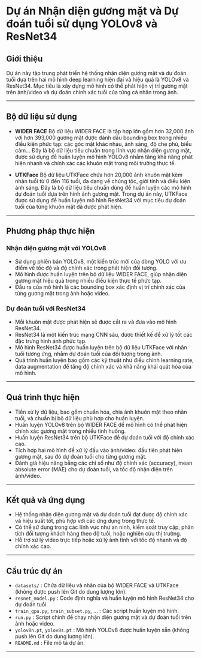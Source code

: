 

# Dự án Nhận diện gương mặt và Dự đoán tuổi sử dụng YOLOv8 và ResNet34

## Giới thiệu

Dự án này tập trung phát triển hệ thống nhận diện gương mặt và dự đoán tuổi dựa trên hai mô hình deep learning hiện đại và hiệu quả là YOLOv8 và ResNet34. Mục tiêu là xây dựng mô hình có thể phát hiện vị trí gương mặt trên ảnh/video và dự đoán chính xác tuổi của từng cá nhân trong ảnh.

---

## Bộ dữ liệu sử dụng

* **WIDER FACE**
  Bộ dữ liệu WIDER FACE là tập hợp lớn gồm hơn 32,000 ảnh với hơn 393,000 gương mặt được đánh dấu bounding box trong nhiều điều kiện phức tạp: các góc mặt khác nhau, ánh sáng, độ che phủ, biểu cảm... Đây là bộ dữ liệu tiêu chuẩn trong lĩnh vực nhận diện gương mặt, được sử dụng để huấn luyện mô hình YOLOv8 nhằm tăng khả năng phát hiện nhanh và chính xác các khuôn mặt trong môi trường thực tế.

* **UTKFace**
  Bộ dữ liệu UTKFace chứa hơn 20,000 ảnh khuôn mặt kèm nhãn tuổi từ 0 đến 116 tuổi, đa dạng về chủng tộc, giới tính và điều kiện ánh sáng. Đây là bộ dữ liệu tiêu chuẩn dùng để huấn luyện các mô hình dự đoán tuổi dựa trên hình ảnh gương mặt. Trong dự án này, UTKFace được sử dụng để huấn luyện mô hình ResNet34 với mục tiêu dự đoán tuổi của từng khuôn mặt đã được phát hiện.

---

## Phương pháp thực hiện

### Nhận diện gương mặt với YOLOv8

* Sử dụng phiên bản YOLOv8, một kiến trúc mới của dòng YOLO với ưu điểm về tốc độ và độ chính xác trong phát hiện đối tượng.
* Mô hình được huấn luyện trên bộ dữ liệu WIDER FACE, giúp nhận diện gương mặt hiệu quả trong nhiều điều kiện thực tế phức tạp.
* Đầu ra của mô hình là các bounding box xác định vị trí chính xác của từng gương mặt trong ảnh hoặc video.

### Dự đoán tuổi với ResNet34

* Mỗi khuôn mặt được phát hiện sẽ được cắt ra và đưa vào mô hình ResNet34.
* ResNet34 là một kiến trúc mạng CNN sâu, được thiết kế để xử lý tốt các đặc trưng hình ảnh phức tạp.
* Mô hình ResNet34 được huấn luyện trên bộ dữ liệu UTKFace với nhãn tuổi tương ứng, nhằm dự đoán tuổi của đối tượng trong ảnh.
* Quá trình huấn luyện bao gồm các kỹ thuật như điều chỉnh learning rate, data augmentation để tăng độ chính xác và khả năng khái quát hóa của mô hình.

---

## Quá trình thực hiện

* Tiền xử lý dữ liệu, bao gồm chuẩn hóa, chia ảnh khuôn mặt theo nhãn tuổi, và chuẩn bị bộ dữ liệu phù hợp cho huấn luyện.
* Huấn luyện YOLOv8 trên bộ WIDER FACE để mô hình có thể phát hiện chính xác gương mặt trong nhiều tình huống.
* Huấn luyện ResNet34 trên bộ UTKFace để dự đoán tuổi với độ chính xác cao.
* Tích hợp hai mô hình để xử lý đầu vào ảnh/video: đầu tiên phát hiện gương mặt, sau đó dự đoán tuổi cho từng gương mặt.
* Đánh giá hiệu năng bằng các chỉ số như độ chính xác (accuracy), mean absolute error (MAE) cho dự đoán tuổi, và tốc độ nhận diện trên ảnh/video.

---

## Kết quả và ứng dụng

* Hệ thống nhận diện gương mặt và dự đoán tuổi đạt được độ chính xác và hiệu suất tốt, phù hợp với các ứng dụng trong thực tế.
* Có thể sử dụng trong các lĩnh vực như an ninh, kiểm soát truy cập, phân tích đối tượng khách hàng theo độ tuổi, hoặc nghiên cứu thị trường.
* Hỗ trợ xử lý video trực tiếp hoặc xử lý ảnh tĩnh với tốc độ nhanh và độ chính xác cao.

---

## Cấu trúc dự án

* `datasets/` : Chứa dữ liệu và nhãn của bộ WIDER FACE và UTKFace (không được push lên Git do dung lượng lớn).
* `resnet_model.py` : Code định nghĩa và huấn luyện mô hình ResNet34 cho dự đoán tuổi.
* `train_gpu.py`, `train_subset.py`, ... : Các script huấn luyện mô hình.
* `run.py` : Script chính để chạy nhận diện gương mặt và dự đoán tuổi trên ảnh hoặc video.
* `yolov8n.pt`, `yolov8s.pt` : Mô hình YOLOv8 được huấn luyện sẵn (không push lên Git do dung lượng lớn).
* `README.md` : File mô tả dự án.

---

